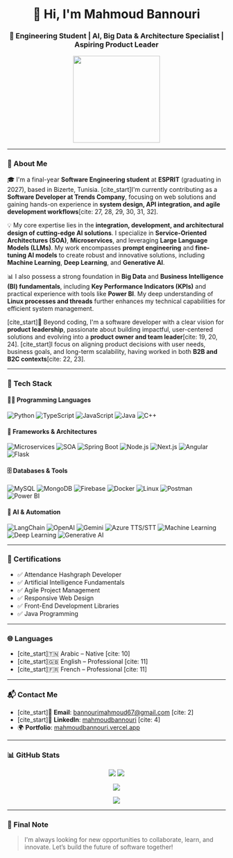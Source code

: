 <h1 align="center">👋 Hi, I'm Mahmoud Bannouri</h1>
<h3 align="center">🚀 Engineering Student | AI, Big Data & Architecture Specialist | Aspiring Product Leader</h3>

<p align="center">
  <img src="https://media.giphy.com/media/f3iwJFOVOwuy7K6FFw/giphy.gif" width="200"/>
</p>

---

### 🧠 About Me

🎓 I'm a final-year **Software Engineering student** at **ESPRIT** (graduating in 2027), based in Bizerte, Tunisia. [cite_start]I'm currently contributing as a **Software Developer at Trends Company**, focusing on web solutions and gaining hands-on experience in **system design, API integration, and agile development workflows**[cite: 27, 28, 29, 30, 31, 32].

💡 My core expertise lies in the **integration, development, and architectural design of cutting-edge AI solutions**. I specialize in **Service-Oriented Architectures (SOA)**, **Microservices**, and leveraging **Large Language Models (LLMs)**. My work encompasses **prompt engineering** and **fine-tuning AI models** to create robust and innovative solutions, including **Machine Learning**, **Deep Learning**, and **Generative AI**.

📊 I also possess a strong foundation in **Big Data** and **Business Intelligence (BI) fundamentals**, including **Key Performance Indicators (KPIs)** and practical experience with tools like **Power BI**. My deep understanding of **Linux processes and threads** further enhances my technical capabilities for efficient system management.

[cite_start]🚀 Beyond coding, I'm a software developer with a clear vision for **product leadership**, passionate about building impactful, user-centered solutions and evolving into a **product owner and team leader**[cite: 19, 20, 24]. [cite_start]I focus on aligning product decisions with user needs, business goals, and long-term scalability, having worked in both **B2B and B2C contexts**[cite: 22, 23].

---

### 🧰 Tech Stack

#### 👨‍💻 Programming Languages

![Python](https://img.shields.io/badge/Python-3776AB?style=for-the-badge)
![TypeScript](https://img.shields.io/badge/TypeScript-007ACC?style=for-the-badge)
![JavaScript](https://img.shields.io/badge/JavaScript-F0DB4F?style=for-the-badge)
![Java](https://img.shields.io/badge/Java-ED8B00?style=for-the-badge)
![C++](https://img.shields.io/badge/C++-00599C?style=for-the-badge)

#### 🚀 Frameworks & Architectures

![Microservices](https://img.shields.io/badge/Microservices-00BFFF?style=for-the-badge)
![SOA](https://img.shields.io/badge/SOA-008080?style=for-the-badge)
![Spring Boot](https://img.shields.io/badge/SpringBoot-6DB33F?style=for-the-badge)
![Node.js](https://img.shields.io/badge/Node.js-339933?style=for-the-badge)
![Next.js](https://img.shields.io/badge/Next.js-000000?style=for-the-badge)
![Angular](https://img.shields.io/badge/Angular-DD0031?style=for-the-badge)
![Flask](https://img.shields.io/badge/Flask-000000?style=for-the-badge)

#### 🗄 Databases & Tools

![MySQL](https://img.shields.io/badge/MySQL-00758F?style=for-the-badge)
![MongoDB](https://img.shields.io/badge/MongoDB-47A248?style=for-the-badge)
![Firebase](https://img.shields.io/badge/Firebase-FFCA28?style=for-the-badge)
![Docker](https://img.shields.io/badge/Docker-2496ED?style=for-the-badge)
![Linux](https://img.shields.io/badge/Linux-FCC624?style=for-the-badge)
![Postman](https://img.shields.io/badge/Postman-FF6C37?style=for-the-badge)
![Power BI](https://img.shields.io/badge/Power_BI-F2C811?style=for-the-badge&logo=Power-BI&logoColor=white)

#### 🧠 AI & Automation

![LangChain](https://img.shields.io/badge/LangChain-4B4B4B?style=for-the-badge)
![OpenAI](https://img.shields.io/badge/OpenAI-412991?style=for-the-badge)
![Gemini](https://img.shields.io/badge/Gemini-AF57FF?style=for-the-badge)
![Azure TTS/STT](https://img.shields.io/badge/Azure-A0C3FF?style=for-the-badge)
![Machine Learning](https://img.shields.io/badge/Machine_Learning-FF6600?style=for-the-badge)
![Deep Learning](https://img.shields.io/badge/Deep_Learning-5D3FD3?style=for-the-badge)
![Generative AI](https://img.shields.io/badge/Generative_AI-6A0DAD?style=for-the-badge)

---

### 🏅 Certifications
* ✅ Attendance Hashgraph Developer
* ✅ Artificial Intelligence Fundamentals
* ✅ Agile Project Management 
* ✅ Responsive Web Design 
* ✅ Front-End Development Libraries
* ✅ Java Programming

---

### 🌐 Languages

* [cite_start]🇹🇳 Arabic – Native [cite: 10]
* [cite_start]🇬🇧 English – Professional [cite: 11]
* [cite_start]🇫🇷 French – Professional [cite: 11]

---

### 📬 Contact Me

* [cite_start]📧 **Email**: [bannourimahmoud67@gmail.com](mailto:bannourimahmoud67@gmail.com) [cite: 2]
* [cite_start]🔗 **LinkedIn**: [mahmoudbannouri](https://www.linkedin.com/in/mahmoudbannouri) [cite: 4]
* 🌍 **Portfolio**: [mahmoudbannouri.vercel.app](https://mahmoudbannouri.vercel.app)

---

### 📊 GitHub Stats

<p align="center">
  <img src="https://github-readme-stats.vercel.app/api?username=mahmoudbannouri&show_icons=true&theme=radical" />
  <img src="https://streak-stats.demolab.com?user=mahmoudbannouri&theme=radical" />
</p>

<p align="center">
  <img src="https://github-profile-trophy.vercel.app/?username=mahmoudbannouri&theme=radical" />
</p>

<p align="center">
  <img src="https://activity-graph.herokuapp.com/graph?username=mahmoudbannouri&theme=github-dark" />
</p>

---

### 💬 Final Note

> I'm always looking for new opportunities to collaborate, learn, and innovate. Let’s build the future of software together!
